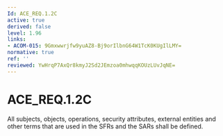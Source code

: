 ```yaml
---
Id: ACE_REQ.1.2C
active: true
derived: false
level: 1.96
links:
- ACOM-015: 9Gmxwwrjfw9yuAZ8-Bj9orIlbnG64W1TcK0KUgIlLMY=
normative: true
ref: ''
reviewed: YwHrqP7AxQr8kmyJ2Sd2JEmzoa0mhwqqKOUzLUvJqNE=
---
```


# ACE_REQ.1.2C

All subjects, objects, operations, security attributes, external entities and other terms that are used in the SFRs and the SARs shall be defined.